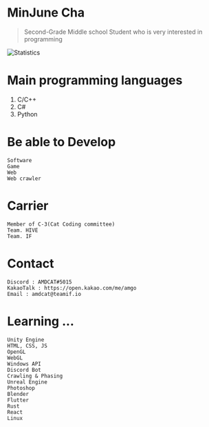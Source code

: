 # MinJune Cha 
> Second-Grade Middle school Student who is very interested in programming

![Statistics](https://github-readme-stats.anuraghazra1.vercel.app/api?username=amdcat0419&show_icons=true&title_color=fff&icon_color=79ff97&text_color=9f9f9f&bg_color=151515)


# Main programming languages
1. C/C++
2. C#
3. Python


# Be able to Develop
```
Software
Game
Web
Web crawler
```
# Carrier
```
Member of C-3(Cat Coding committee)
Team. HIVE
Team. IF
```
# Contact
```
Discord : AMDCAT#5015
KakaoTalk : https://open.kakao.com/me/amgo
Email : amdcat@teamif.io
```
# Learning ...
```
Unity Engine
HTML, CSS, JS
OpenGL
WebGL
Windows API
Discord Bot
Crawling & Phasing
Unreal Engine
Photoshop
Blender
Flutter
Rust
React
Linux










